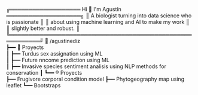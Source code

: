 ╔═══════════════════ Hi 👋 I'm Agustín ════════════════════╗ 
║ A biologist turning into data science who is passionate  ║
║ about using machine learning and AI to make my work      ║
║ slightly better and robust.                              ║
╚══════════════════════════════════════════════════════════╝
🦩 /agustinediz                 
  	┣━━ 🐍 Proyects                         
  	┃   ┣━━ Turdus sex assignation using ML                        
  	┃   ┣━━ Future nncome prediction using ML                         
  	┃   ┣━━ Invasive species sentiment analisis using NLP methods for conservation
    ┃
    ┗━━ ®️ Proyects                 
        ┣━━ Frugivore corporal condition model
        ┣━━ Phytogeography map using leaflet
        ┗━━ Bootstraps
                                                                                                                                 
                                                                         
                                                                 
